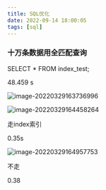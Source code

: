 ```yaml
---
title: SQL优化
date: 2022-09-14 18:00:05
tags: [sql]
---
```


### 十万条数据用全匹配查询

SELECT * FROM index_test;

48.459 s

![image-20220329163736996](C:\Users\dell\AppData\Roaming\Typora\typora-user-images\image-20220329163736996.png)



![image-20220329164458264](C:\Users\dell\AppData\Roaming\Typora\typora-user-images\image-20220329164458264.png)

走index索引

0.35s



![image-20220329164957753](C:\Users\dell\AppData\Roaming\Typora\typora-user-images\image-20220329164957753.png)

不走

0.38
